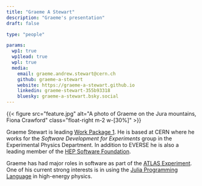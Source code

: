 ```yaml
---
title: "Graeme A Stewart"
description: "Graeme's presentation"
draft: false

type: "people"

params:
  wp1: true
  wp1lead: true
  wpl: true
  media: 
    email: graeme.andrew.stewart@cern.ch
    github: graeme-a-stewart
    website: https://graeme-a-stewart.github.io
    linkedin: graeme-stewart-355b93318
    bluesky: graeme-a-stewart.bsky.social
---
```


{{< figure src="feature.jpg" alt="A photo of Graeme on the Jura mountains, Fiona Crawford" class="float-right m-2 w-[30%]" >}}

Graeme Stewart is leading [Work Package
1](/workpackages/01_framework_european_network/). He is based at CERN where he
works for the  *Software Development for Experiments* group in the Experimental
Physics Department. In addition to EVERSE he is also a leading member of the
[HEP Software Foundation](https://hepsoftwarefoundation.org).

Graeme has had major roles in software as part of the [ATLAS
Experiment](https://www.atlas.cern). One of his current strong interests is in
using the [Julia Programming Language](https://julialang.org) in high-energy
physics.
